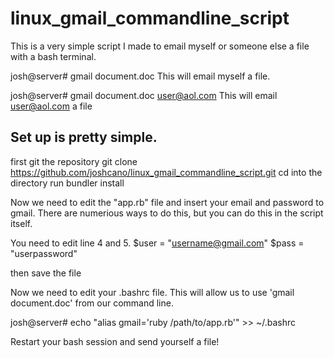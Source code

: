 # linux_gmail_commandline_script
This is a very simple script I made to email myself or someone else a file with a bash terminal. 

josh@server# gmail document.doc
This will email myself a file. 

josh@server# gmail document.doc user@aol.com
This will email user@aol.com a file 

## Set up is pretty simple. 
first git the repository 
git clone https://github.com/joshcano/linux_gmail_commandline_script.git
cd into the directory 
run bundler install

Now we need to edit the "app.rb" file and insert your email and password to gmail. There are numerious ways to do this, but you can do this in the script itself.

You need to edit line 4 and 5. 
$user = "username@gmail.com"
$pass = "userpassword"

then save the file

Now we need to edit your .bashrc file. 
This will allow us to use 'gmail document.doc' from our command line. 


josh@server# echo "alias gmail='ruby /path/to/app.rb'" >> ~/.bashrc

Restart your bash session and send yourself a file! 

